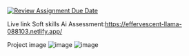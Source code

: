 [![Review Assignment Due Date](https://classroom.github.com/assets/deadline-readme-button-22041afd0340ce965d47ae6ef1cefeee28c7c493a6346c4f15d667ab976d596c.svg)](https://classroom.github.com/a/IKHmu6Mx)

Live link Soft skills Ai Assessment:https://effervescent-llama-088103.netlify.app/ 


Project image
![image](https://github.com/user-attachments/assets/62c700af-da49-4ace-b372-b7a6d299f141)
![image](https://github.com/user-attachments/assets/ab1eaf94-bb93-4814-959b-3676ff6cc402)
